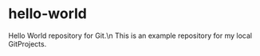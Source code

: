 # hello-world
Hello World repository for Git.\n
This is an example repository for my local GitProjects.

